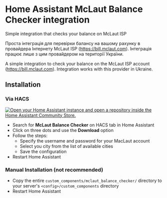# Home Assistant McLaut Balance Checker integration

Simple integration that checks your balance on McLaut ISP

Проста інтеграція для перевірки балансу на вашому рахунку в провайдера Інтернету МcLaut ISP (https://bill.mclaut.com). Інтеграція працює лише з цим провайдером на території України.

A simple integration to check your balance on the McLaut ISP account (https://bill.mclaut.com). Integration works with this provider in Ukraine.

## Installation

### Via HACS

[![Open your Home Assistant instance and open a repository inside the Home Assistant Community Store.](https://my.home-assistant.io/badges/hacs_repository.svg)](https://my.home-assistant.io/redirect/hacs_repository/?owner=olexandrkucher&repository=homeassistant-mclaut-balance-checker&category=Integration)

* Search for **McLaut Balance Checker** on HACS tab in Home Assistant
* Click on three dots and use the **Download** option
* Follow the steps:
  * Specify the username and password for your MacLaut account
  * Select you city from the list of available cities
  * Save the configuration
* Restart Home Assistant

### Manual Installation (not recommended)

* Copy the entire `custom_components/mclaut_balance_checker/` directory to your server's `<config>/custom_components` directory
* Restart Home Assistant
